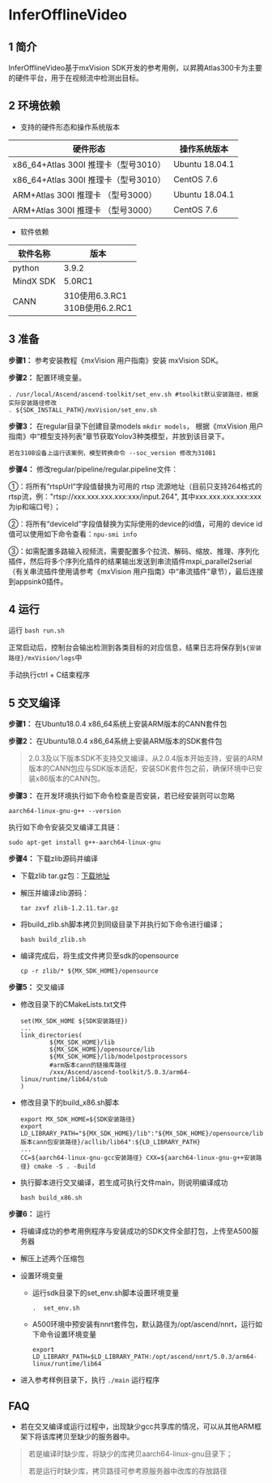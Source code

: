 

# InferOfflineVideo

## 1 简介

InferOfflineVideo基于mxVision SDK开发的参考用例，以昇腾Atlas300卡为主要的硬件平台，用于在视频流中检测出目标。

## 2 环境依赖

- 支持的硬件形态和操作系统版本

| 硬件形态                             | 操作系统版本   |
| ----------------------------------- | -------------- |
| x86_64+Atlas 300I 推理卡（型号3010） | Ubuntu 18.04.1 |
| x86_64+Atlas 300I 推理卡（型号3010） | CentOS 7.6     |
| ARM+Atlas 300I 推理卡 （型号3000）   | Ubuntu 18.04.1 |
| ARM+Atlas 300I 推理卡 （型号3000）   | CentOS 7.6     |

- 软件依赖

| 软件名称 | 版本   |
| -------- | ------ |
| python    | 3.9.2     | 
| MindX SDK     |    5.0RC1    |
| CANN | 310使用6.3.RC1<br>310B使用6.2.RC1 |

## 3 准备

**步骤1：** 参考安装教程《mxVision 用户指南》安装 mxVision SDK。

**步骤2：** 配置环境变量。

```
. /usr/local/Ascend/ascend-toolkit/set_env.sh #toolkit默认安装路径，根据实际安装路径修改
. ${SDK_INSTALL_PATH}/mxVision/set_env.sh
```

**步骤3：** 在regular目录下创建目录models `mkdir models`， 根据《mxVision 用户指南》中“模型支持列表”章节获取Yolov3种类模型，并放到该目录下。

`若在310B设备上运行该案例，模型转换命令 --soc_version 修改为310B1`


**步骤4：** 修改regular/pipeline/regular.pipeline文件：

①：将所有“rtspUrl”字段值替换为可用的 rtsp 流源地址（目前只支持264格式的rtsp流，例："rtsp://xxx.xxx.xxx.xxx:xxx/input.264", 其中xxx.xxx.xxx.xxx:xxx为ip和端口号）；

②：将所有“deviceId”字段值替换为实际使用的device的id值，可用的 device id 值可以使用如下命令查看：`npu-smi info`

③：如需配置多路输入视频流，需要配置多个拉流、解码、缩放、推理、序列化插件，然后将多个序列化插件的结果输出发送到串流插件mxpi_parallel2serial（有关串流插件使用请参考《mxVision 用户指南》中“串流插件”章节），最后连接到appsink0插件。

## 4 运行

运行
`bash run.sh`

正常启动后，控制台会输出检测到各类目标的对应信息，结果日志将保存到`${安装路径}/mxVision/logs`中

手动执行ctrl + C结束程序

## 5 交叉编译

**步骤1：** 在Ubuntu18.0.4 x86_64系统上安装ARM版本的CANN套件包

**步骤2：** 在Ubuntu18.0.4 x86_64系统上安装ARM版本的SDK套件包

> 2.0.3及以下版本SDK不支持交叉编译，从2.0.4版本开始支持，安装的ARM版本的CANN包应与SDK版本适配，安装SDK套件包之前，确保环境中已安装x86版本的CANN包。

**步骤3：** 在开发环境执行如下命令检查是否安装，若已经安装则可以忽略

```
aarch64-linux-gnu-g++ --version
```

执行如下命令安装交叉编译工具链：

```
sudo apt-get install g++-aarch64-linux-gnu
```

**步骤4：** 下载zlib源码并编译

- 下载zlib tar.gz包：[下载地址](https://github.com/madler/zlib/releases/tag/v1.2.11)

- 解压并编译zlib源码：

  ```
  tar zxvf zlib-1.2.11.tar.gz
  ```

- 将build_zlib.sh脚本拷贝到同级目录下并执行如下命令进行编译；

  ```
  bash build_zlib.sh
  ```

- 编译完成后，将生成文件拷贝至sdk的opensource

  ```
  cp -r zlib/* ${MX_SDK_HOME}/opensource
  ```

**步骤5：** 交叉编译

- 修改目录下的CMakeLists.txt文件

  ```
  set(MX_SDK_HOME ${SDK安装路径})
  ...
  link_directories(
          ${MX_SDK_HOME}/lib
          ${MX_SDK_HOME}/opensource/lib
          ${MX_SDK_HOME}/lib/modelpostprocessors
          #arm版本cann的链接库路径
          /xxx/Ascend/ascend-toolkit/5.0.3/arm64-linux/runtime/lib64/stub
  )
  ```

- 修改目录下的build_x86.sh脚本

  ```
  export MX_SDK_HOME=${SDK安装路径}
  export LD_LIBRARY_PATH="${MX_SDK_HOME}/lib":"${MX_SDK_HOME}/opensource/lib":"${MX_SDK_HOME}/opensource/lib64":"${arm版本cann包安装路径}/acllib/lib64":${LD_LIBRARY_PATH}
  ...
  CC=${aarch64-linux-gnu-gcc安装路径} CXX=${aarch64-linux-gnu-g++安装路径} cmake -S . -Build
  ```

- 执行脚本进行交叉编译，若生成可执行文件main，则说明编译成功

  ```
  bash build_x86.sh
  ```

**步骤6：** 运行

- 将编译成功的参考用例程序与安装成功的SDK文件全部打包，上传至A500服务器

- 解压上述两个压缩包

- 设置环境变量

  - 运行sdk目录下的set_env.sh脚本设置环境变量

    ```
    .  set_env.sh
    ```

  - A500环境中预安装有nnrt套件包，默认路径为/opt/ascend/nnrt，运行如下命令设置环境变量

    ```
    export LD_LIBRARY_PATH=$LD_LIBRARY_PATH:/opt/ascend/nnrt/5.0.3/arm64-linux/runtime/lib64
    ```

- 进入参考样例目录下，执行 `./main` 运行程序

## FAQ

- 若在交叉编译或运行过程中，出现缺少gcc共享库的情况，可以从其他ARM框架下将该库拷贝至缺少的服务器中。

> 若是编译时缺少库，将缺少的库拷贝aarch64-linux-gnu目录下；
>
> 若是运行时缺少库，拷贝路径可参考原服务器中改库的存放路径

